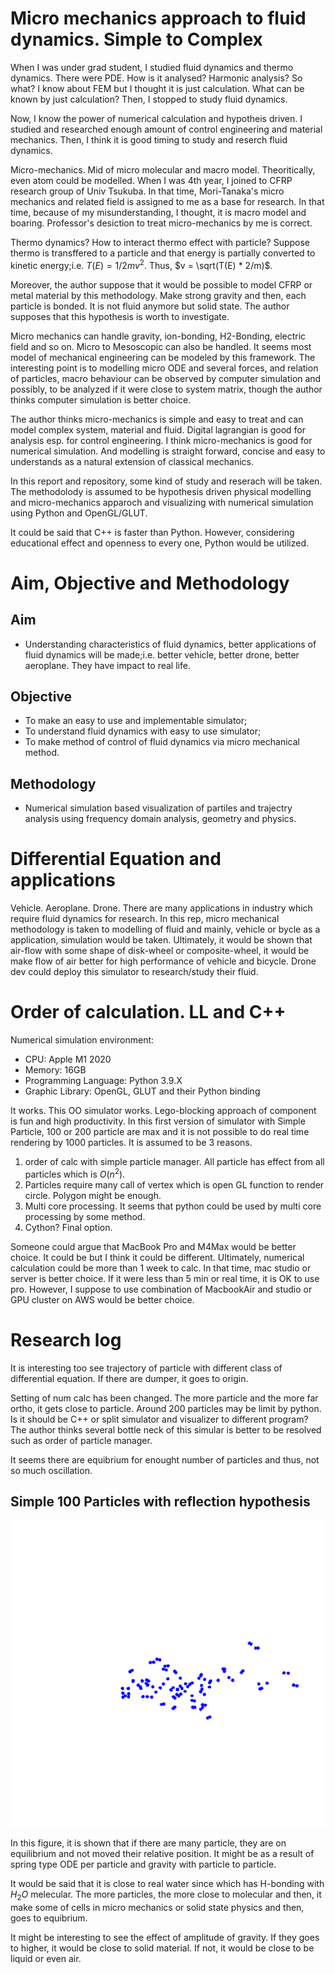 # Micro mechanics approach to fluid dynamics. Simple to Complex


When I was under grad student, I studied fluid dynamics and thermo dynamics. There were PDE. How is it analysed? Harmonic analysis? So what? I know about FEM but I thought it is just calculation. What can be known by just calculation? Then, I stopped to study fluid dynamics.

Now, I know the power of numerical calculation and hypotheis driven. I studied and researched enough amount of control engineering and material mechanics. Then, I think it is good timing to study and reserch fluid dynamics.

Micro-mechanics. Mid of micro molecular and macro model. Theoritically, even atom could be modelled. When I was 4th year, I joined to CFRP research group of Univ Tsukuba. In that time, Mori-Tanaka's micro mechanics and related field is assigned to me as a base for research. In that time, because of my misunderstanding, I thought, it is macro model and boaring. Professor's desiction to treat micro-mechanics by me is correct.

Thermo dynamics? How to interact thermo effect with particle? Suppose thermo is transffered to a particle and that energy is partially converted to kinetic energy;i.e. $T(E) = 1/2 mv^2$. Thus, $v = \sqrt(T(E) * 2/m)$.

Moreover, the author suppose that it would be possible to model CFRP or metal material by this methodology. Make strong gravity and then, each particle is bonded. It is not fluid anymore but solid state. The author supposes that this hypothesis is worth to investigate.

Micro mechanics can handle gravity, ion-bonding, H2-Bonding, electric field and so on. Micro to Mesoscopic can also be handled. It seems most model of mechanical engineering can be modeled by this framework. The interesting point is to modelling micro ODE and several forces, and relation of particles, macro behaviour can be observed by computer simulation and possibly, to be analyzed if it were close to system matrix, though the author thinks computer simulation is better choice.

The author thinks micro-mechanics is simple and easy to treat and can model complex system, material and fluid. Digital lagrangian is good for analysis esp. for control engineering. I think micro-mechanics is good for numerical simulation. And modelling is straight forward, concise and easy to understands as a natural extension of classical mechanics.

In this report and repository, some kind of study and reserach will be taken. The methodolody is assumed to be hypothesis driven physical modelling and micro-mechanics apparoch and visualizing with numerical simulation using Python and OpenGL/GLUT.

It could be said that C++ is faster than Python. However, considering educational effect and openness to every one, Python would be utilized.

# Aim, Objective and Methodology

## Aim
- Understanding characteristics of fluid dynamics, better applications of fluid dynamics will be made;i.e. better vehicle, better drone, better aeroplane. They have impact to real life.

## Objective
- To make an easy to use and implementable simulator;
- To understand fluid dynamics with easy to use simulator;
- To make method of control of fluid dynamics via micro mechanical method.

## Methodology
- Numerical simulation based visualization of partiles and trajectry analysis using frequency domain analysis, geometry and physics.

# Differential Equation and applications

Vehicle. Aeroplane. Drone. There are many applications in industry which require fluid dynamics for research. In this rep, micro mechanical methodology is taken to modelling of fluid and mainly, vehicle or bycle as a application, simulation would be taken. Ultimately, it would be shown that air-flow with some shape of disk-wheel or composite-wheel, it would be make flow of air better for high performance of vehicle and bicycle. Drone dev could deploy this simulator to research/study their fluid.

# Order of calculation. LL and C++

Numerical simulation environment:
- CPU: Apple M1 2020
- Memory: 16GB
- Programming Language: Python 3.9.X
- Graphic Library: OpenGL, GLUT and their Python binding

It works. This OO simulator works. Lego-blocking approach of component is fun and high productivity. In this first version of simulator with Simple Particle, 100 or 200 particle are max and it is not possible to do real time rendering by 1000 particles. It is assumed to be 3 reasons.

1. order of calc with simple particle manager. All particle has effect from all particles which is $O(n^2)$.
2. Particles require many call of vertex which is open GL function to render circle. Polygon might be enough.
3. Multi core processing. It seems that python could be used by multi core processing by some method.
4. Cython? Final option.

Someone could argue that MacBook Pro and M4Max would be better choice. It could be but I think it could be different. Ultimately, numerical calculation could be more than 1 week to calc. In that time, mac studio or server is better choice. If it were less than 5 min or real time, it is OK to use pro. However, I suppose to use combination of MacbookAir and studio or GPU cluster on AWS would be better choice.

# Research log

It is interesting too see trajectory of particle with different class of differential equation. If there are dumper, it goes to origin.

Setting of num calc has been changed. The more particle and the more far ortho, it gets close to particle. Around 200 particles may be limit by python. Is it should be C++ or split simulator and visualizer to different program? The author thinks several bottle neck of this simular is better to be resolved such as order of particle manager.

It seems there are equibrium for enought number of particles and thus, not so much oscillation.

## Simple 100 Particles with reflection hypothesis

![100 particles with reflection](/articles/img/si-100.png "100 particles with reflection")

In this figure, it is shown that if there are many particle, they are on equilibrium and not moved their relative position. It might be as a result of spring type ODE per particle and gravity with particle to particle.

It would be said that it is close to real water since which has H-bonding with $H_2O$ melecular. The more particles, the more close to molecular and then, it make some of cells in micro mechanics or solid state physics and then, goes to equibrium.

It might be interesting to see the effect of amplitude of gravity. If they goes to higher, it would be close to solid material. If not, it would be close to be liquid or even air.
